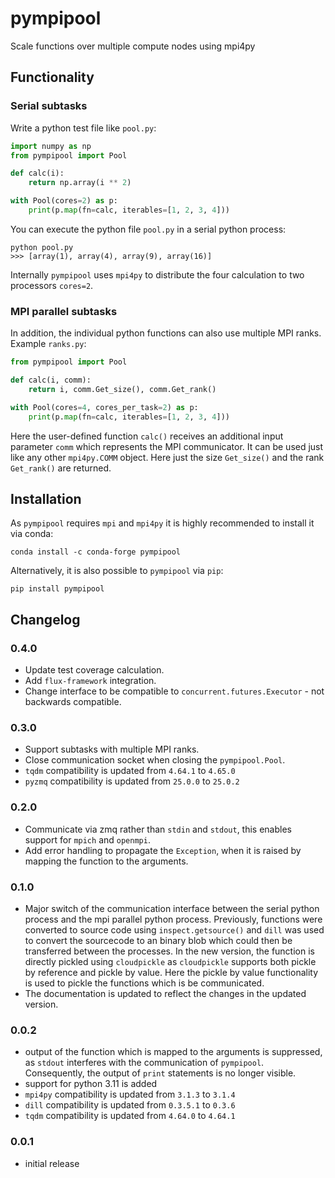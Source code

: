 # pympipool
Scale functions over multiple compute nodes using mpi4py

## Functionality
### Serial subtasks 
Write a python test file like `pool.py`: 
```python
import numpy as np
from pympipool import Pool

def calc(i):
    return np.array(i ** 2)

with Pool(cores=2) as p:
    print(p.map(fn=calc, iterables=[1, 2, 3, 4]))
```

You can execute the python file `pool.py` in a serial python process: 
```
python pool.py
>>> [array(1), array(4), array(9), array(16)]
```
Internally `pympipool` uses `mpi4py` to distribute the four calculation to two processors `cores=2`.

### MPI parallel subtasks
In addition, the individual python functions can also use multiple MPI ranks. Example `ranks.py`:
```python
from pympipool import Pool

def calc(i, comm):
    return i, comm.Get_size(), comm.Get_rank()

with Pool(cores=4, cores_per_task=2) as p:
    print(p.map(fn=calc, iterables=[1, 2, 3, 4]))
```

Here the user-defined function `calc()` receives an additional input parameter `comm` which represents the 
MPI communicator. It can be used just like any other `mpi4py.COMM` object. Here just the size `Get_size()` 
and the rank `Get_rank()` are returned. 

## Installation
As `pympipool` requires `mpi` and `mpi4py` it is highly recommended to install it via conda: 
```
conda install -c conda-forge pympipool
```
Alternatively, it is also possible to `pympipool` via `pip`: 
```
pip install pympipool
```

## Changelog
### 0.4.0 
* Update test coverage calculation.
* Add `flux-framework` integration.
* Change interface to be compatible to `concurrent.futures.Executor` - not backwards compatible.

### 0.3.0
* Support subtasks with multiple MPI ranks. 
* Close communication socket when closing the `pympipool.Pool`.
* `tqdm` compatibility is updated from `4.64.1` to `4.65.0`
* `pyzmq` compatibility is updated from `25.0.0` to `25.0.2`

### 0.2.0
* Communicate via zmq rather than `stdin` and `stdout`, this enables support for `mpich` and `openmpi`.
* Add error handling to propagate the `Exception`, when it is raised by mapping the function to the arguments.

### 0.1.0
* Major switch of the communication interface between the serial python process and the mpi parallel python process. 
  Previously, functions were converted to source code using `inspect.getsource()` and `dill` was used to convert the
  sourcecode to an binary blob which could then be transferred between the processes. In the new version, the function
  is directly pickled using `cloudpickle` as `cloudpickle` supports both pickle by reference and pickle by value. Here
  the pickle by value functionality is used to pickle the functions which is be communicated.
* The documentation is updated to reflect the changes in the updated version. 

### 0.0.2
* output of the function which is mapped to the arguments is suppressed, as `stdout` interferes with the communication
  of `pympipool`. Consequently, the output of `print` statements is no longer visible. 
* support for python 3.11 is added  
* `mpi4py` compatibility is updated from `3.1.3` to `3.1.4`
* `dill` compatibility is updated from `0.3.5.1` to `0.3.6`
* `tqdm` compatibility is updated from `4.64.0` to `4.64.1`

### 0.0.1
* initial release
